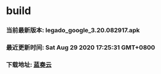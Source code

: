 # build

### 当前最新版本: legado_google_3.20.082917.apk
### 最近更新时间: Sat Aug 29 2020 17:25:31 GMT+0800
### 下载地址: [蓝奏云](https://wwa.lanzous.com/b0d8bblej)
